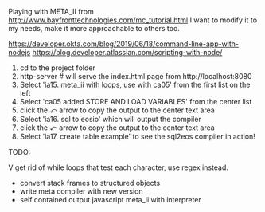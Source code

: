 Playing with META_II from http://www.bayfronttechnologies.com/mc_tutorial.html
I want to modify it to my needs, make it more approachable to others too.

https://developer.okta.com/blog/2019/06/18/command-line-app-with-nodejs
https://blog.developer.atlassian.com/scripting-with-node/

1. cd to the project folder
2. http-server                            # will serve the index.html page from http://localhost:8080
3. Select 'ia15. meta_ii with loops, use with ca05' from the first list on the left
4. Select 'ca05 added STORE AND LOAD VARIABLES' from the center list
5. click the ⤺ arrow to copy the output to the center text area
6. Select 'ia16. sql to eosio' which will output the compiler
7. click the ⤺ arrow to copy the output to the center text area
8. Select 'ia17. create table example' to see the sql2eos compiler in action!

TODO:

 V get rid of while loops that test each character, use regex instead.
 * convert stack frames to structured objects
 * write meta compiler with new version
 * self contained output javascript meta_ii with interpreter

